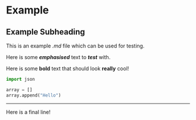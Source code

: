 # Example

## Example Subheading

This is an example *.md* file which can be used for testing.

Here is some ***emphasised*** text to ***test*** with.

Here is some **bold** text that should look **really** cool!

``` python
import json

array = []
array.append("Hello")
```

---

Here is a final line!
